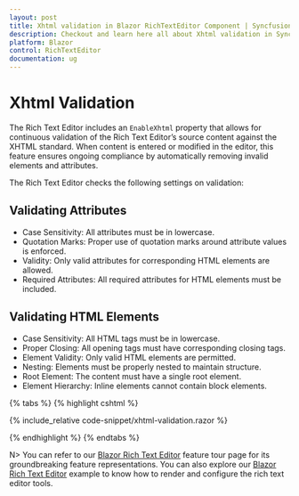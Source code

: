 ```yaml
---
layout: post
title: Xhtml validation in Blazor RichTextEditor Component | Syncfusion
description: Checkout and learn here all about Xhtml validation in Syncfusion Blazor RichTextEditor component and more.
platform: Blazor
control: RichTextEditor
documentation: ug
---
```


# Xhtml Validation

The Rich Text Editor includes an `EnableXhtml` property that allows for continuous validation of the Rich Text Editor’s source content against the XHTML standard. When content is entered or modified in the editor, this feature ensures ongoing compliance by automatically removing invalid elements and attributes.

The Rich Text Editor checks the following settings on validation:

## Validating Attributes

* Case Sensitivity: All attributes must be in lowercase.
* Quotation Marks: Proper use of quotation marks around attribute values is enforced.
* Validity: Only valid attributes for corresponding HTML elements are allowed.
* Required Attributes: All required attributes for HTML elements must be included.

## Validating HTML Elements

* Case Sensitivity: All HTML tags must be in lowercase.
* Proper Closing: All opening tags must have corresponding closing tags.
* Element Validity: Only valid HTML elements are permitted.
* Nesting: Elements must be properly nested to maintain structure.
* Root Element: The content must have a single root element.
* Element Hierarchy: Inline elements cannot contain block elements.

{% tabs %}
{% highlight cshtml %}

{% include_relative code-snippet/xhtml-validation.razor %}

{% endhighlight %}
{% endtabs %}

N> You can refer to our [Blazor Rich Text Editor](https://www.syncfusion.com/blazor-components/blazor-wysiwyg-rich-text-editor) feature tour page for its groundbreaking feature representations. You can also explore our [Blazor Rich Text Editor](https://blazor.syncfusion.com/demos/rich-text-editor/overview?theme=bootstrap5) example to know how to render and configure the rich text editor tools.